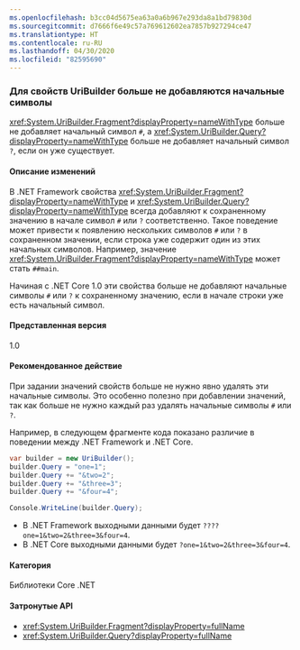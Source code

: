 ```yaml
---
ms.openlocfilehash: b3cc04d5675ea63a0a6b967e293da8a1bd79830d
ms.sourcegitcommit: d7666f6e49c57a769612602ea7857b927294ce47
ms.translationtype: HT
ms.contentlocale: ru-RU
ms.lasthandoff: 04/30/2020
ms.locfileid: "82595690"
---
```

### <a name="uribuilder-properties-no-longer-prepend-leading-characters"></a>Для свойств UriBuilder больше не добавляются начальные символы

<xref:System.UriBuilder.Fragment?displayProperty=nameWithType> больше не добавляет начальный символ `#`, а <xref:System.UriBuilder.Query?displayProperty=nameWithType> больше не добавляет начальный символ `?`, если он уже существует.

#### <a name="change-description"></a>Описание изменений

В .NET Framework свойства <xref:System.UriBuilder.Fragment?displayProperty=nameWithType> и <xref:System.UriBuilder.Query?displayProperty=nameWithType> всегда добавляют к сохраненному значению в начале символ `#` или `?` соответственно. Такое поведение может привести к появлению нескольких символов `#` или `?` в сохраненном значении, если строка уже содержит один из этих начальных символов. Например, значение <xref:System.UriBuilder.Fragment?displayProperty=nameWithType> может стать `##main`.

Начиная с .NET Core 1.0 эти свойства больше не добавляют начальные символы `#` или `?` к сохраненному значению, если в начале строки уже есть начальный символ.

#### <a name="version-introduced"></a>Представленная версия

1.0

#### <a name="recommended-action"></a>Рекомендованное действие

При задании значений свойств больше не нужно явно удалять эти начальные символы. Это особенно полезно при добавлении значений, так как больше не нужно каждый раз удалять начальные символы `#` или `?`.

Например, в следующем фрагменте кода показано различие в поведении между .NET Framework и .NET Core.

```csharp
var builder = new UriBuilder();
builder.Query = "one=1";
builder.Query += "&two=2";
builder.Query += "&three=3";
builder.Query += "&four=4";

Console.WriteLine(builder.Query);
```

- В .NET Framework выходными данными будет `????one=1&two=2&three=3&four=4`.
- В .NET Core выходными данными будет `?one=1&two=2&three=3&four=4`.

#### <a name="category"></a>Категория

Библиотеки Core .NET

#### <a name="affected-apis"></a>Затронутые API

- <xref:System.UriBuilder.Fragment?displayProperty=fullName>
- <xref:System.UriBuilder.Query?displayProperty=fullName>

<!--

#### Affected APIs

- `T:System.UriBuilder.Fragment`
- `T:System.UriBuilder.Query`

-->
